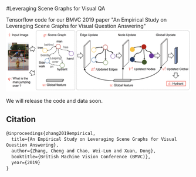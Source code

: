 #Leveraging Scene Graphs for Visual QA

Tensorflow code for our BMVC 2019 paper "An Empirical Study on Leveraging Scene Graphs for Visual Question Answering"
![](figures/framework.png)

We will release the code and data soon.


## Citation
```
@inproceedings{zhang2019empirical,
  title={An Empirical Study on Leveraging Scene Graphs for Visual Question Answering},
  author={Zhang, Cheng and Chao, Wei-Lun and Xuan, Dong},
  booktitle={British Machine Vision Conference (BMVC)},
  year={2019}
}
```

